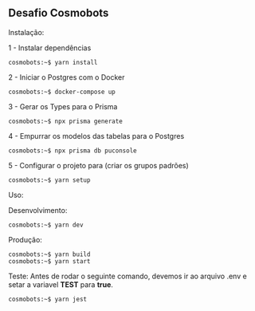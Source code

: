 <h2>Desafio Cosmobots </h2>

Instalação:

1 - Instalar dependências

```console
cosmobots:~$ yarn install
```

2 - Iniciar o Postgres com o Docker

```console
cosmobots:~$ docker-compose up
```

3 - Gerar os Types para o Prisma

```console
cosmobots:~$ npx prisma generate
```

4 - Empurrar os modelos das tabelas para o Postgres

```console
cosmobots:~$ npx prisma db puconsole
```

5 - Configurar o projeto para (criar os grupos padrões)

```console
cosmobots:~$ yarn setup
```

Uso:

Desenvolvimento:

```console
cosmobots:~$ yarn dev
```

Produção:

```console
cosmobots:~$ yarn build
cosmobots:~$ yarn start
```

Teste:
Antes de rodar o seguinte comando, devemos ir ao arquivo .env e setar a variavel <strong>TEST</strong> para <strong>true</strong>.

```console
cosmobots:~$ yarn jest
```
